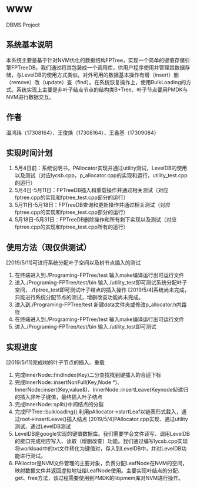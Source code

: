 # www
DBMS Project
## 系统基本说明
本系统主要是基于针对NVM优化的数据结构FPTree，实现一个简单的键值存储引擎FPTreeDB。我们通过将其包装成一个调用库，供用户程序使用并管理其数据存储，与LevelDB的使用方式类似。对外可用的数据基本操作有增（insert）删（remove）改（update）查（find）。在系统恢复操作上，使用BulkLoading的方式。系统实现上主要是非叶子结点节点的结构类B+Tree、叶子节点要用PMDK与NVM进行数据交互。
## 作者
温鸿玮（17308164）、王俊焕（17308164）、王鑫基（17309084）
## 实现时间计划
1. 5月4日前：系统说明书，PAllocator实现并通过utility测试，LevelDB的使用以及测试（对应lycsb.cpp，p_allocator.cpp的实现和运行，utility_test.cpp的运行）
2. 5月4日-5月11日：FPTreeDB插入和重载操作并通过相关测试（对应fptree.cpp的实现和fptree_test.cpp部分的运行）
3. 5月11日-5月18日：FPTreeDB查询和更新操作并通过相关测试（对应fptree.cpp的实现和fptree_test.cpp部分的运行）
4. 5月18日-5月31日：FPTreeDB删除操作和所有剩下实现以及测试（对应fptree.cpp的实现和fptree_test.cpp所有的运行）
## 使用方法（现仅供测试）
[2019/5/11]可进行系统分配叶子空间以及树节点插入的测试
1. 在终端进入到./Programing-FPTree/test 输入make编译运行出可运行文件
3. 进入./Programing-FPTree/test/bin 输入./utility_test即可测试系统分配叶子空间，./fptree_test即可测试叶子结点的插入操作
[2019/5/4]系统尚未完成，只能进行系统分配节点的测试，增删改查功能尚未完成。
1. 进入到./Programing-FPTree/test 新建data文件夹或修改p_allocator.h内路径
2. 在终端进入到./Programing-FPTree/test 输入make编译运行出可运行文件
3. 进入./Programing-FPTree/test/bin 输入./utility_test即可测试
## 实现进度
[2019/5/11]完成树的叶子节点的插入、重载
1. 完成InnerNode::findIndex(Key)二分查找找到键插入的合适下标
2. 完成InnerNode::insertNonFull(Key,Node *)、InnerNode::insert(Key,value&)、InnerNode::insertLeave(Keynode&)递归的插入非叶子键值，最终插入叶子结点
3. 完成InnerNode::split()中间结点的分裂
4. 完成FPTree::bulkloading(),利用pAllocator->startLeaf以链表形式载入，通过root->insertLeave()插入结点
[2019/5/4]PAllocator.cpp实现、通过utility测试、通过LevelDB测试
1. LevelDB是google实现的键值数据库。我们需要学会文件读写、调用LevelDB的接口完成相应写入、读取（增删改查）功能。我们通过编写lycsb.cpp实现将workload中的txt文件转化为键值对，存入到LevelDB中，并对LevelDB功能进行测试。
2. PAlloctor是NVM文件管理的主要对象，负责分配LeafNode在NVM的空间，映射数据文件并返回虚拟地址给LeafNode使用。主要实现叶结点的分配、get、free方法，该过程需要使用到PMDK的libpmem库对NVM进行操作。